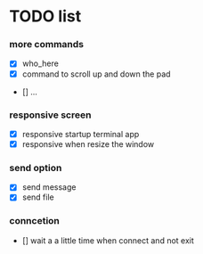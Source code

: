 # TODO list

### more commands
- [x] who_here
- [x] command to scroll up and down the pad
- [] ...

### responsive screen
- [x] responsive startup terminal app
- [x] responsive when resize the window

### send option
- [x] send message
- [x] send file

### conncetion
- [] wait a a little time when connect  and not exit